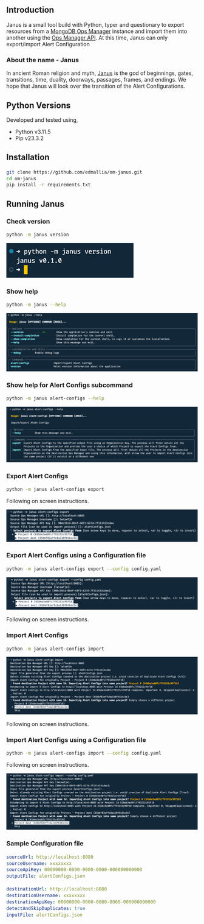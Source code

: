 ## Introduction
Janus is a small tool build with Python, typer and questionary to export resources from a [MongoDB Ops Manager](https://www.mongodb.com/docs/ops-manager/current/) instance and import them into another using the [Ops Manager API](https://www.mongodb.com/docs/ops-manager/current/core/api/). At this time, Janus can only export/import Alert Configuration

### About the name - Janus
In ancient Roman religion and myth, [Janus](https://en.wikipedia.org/wiki/Janus) is the god of beginnings, gates, transitions, time, duality, doorways, passages, frames, and endings.  We hope that Janus will look over the transition of the Alert Configurations.

## Python Versions

Developed and tested using,

- Python v3.11.5
- Pip v23.3.2

## Installation

```bash
git clone https://github.com/edmallia/om-janus.git
cd om-janus
pip install -r requirements.txt
```

## Running Janus
### Check version

```bash
python -m janus version
```

![version](./docs/img/version.png)

### Show help

```bash
python -m janus --help
```

![help](./docs/img/help.png)

### Show help for Alert Configs subcommand

```bash
python -m janus alert-configs --help
```

![alertconfighelp](./docs/img/alertconfighelp.png)

### Export Alert Configs

```bash
python -m janus alert-configs export
```
Following on screen instructions.

![exportwithinput](./docs/img/exportwithinput.png)


### Export Alert Configs using a Configuration file

```bash
python -m janus alert-configs export --config config.yaml
```

![exportwithconfig](./docs/img/exportwithconfig.png)

Following on screen instructions.

### Import Alert Configs

``` bash
python -m janus alert-configs import
```

![importwithinput](./docs/img/importwithinput.png)

Following on screen instructions.

### Import Alert Configs using a Configuration file

``` bash
python -m janus alert-configs import --config config.yaml
```

Following on screen instructions.

![importwithconfig](./docs/img/importwithconfig.png)

### Sample Configuration file

```yaml
sourceUrl: http://localhost:8080
sourceUsername: xxxxxxxx
sourceApiKey: 00000000-0000-0000-0000-000000000000
outputFile: alertConfigs.json

destinationUrl: http://localhost:8080
destinationUsername: xxxxxxxx
destinationApiKey: 00000000-0000-0000-0000-000000000000
detectAndSkipDuplicates: true
inputFile: alertConfigs.json
```
